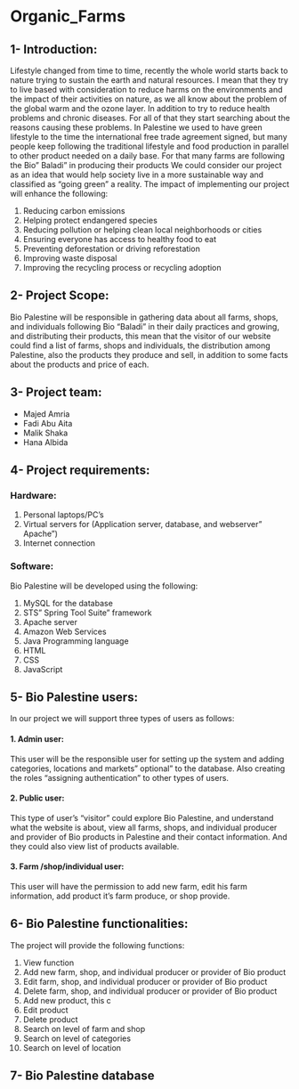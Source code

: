 # Organic_Farms
## 1- Introduction:
Lifestyle changed from time to time, recently the whole world starts back to nature trying to sustain the earth and natural resources.  I mean that they try to live based with consideration to reduce harms on the environments and the impact of their activities on nature, as we all know about the problem of the global warm and the ozone layer. In addition to try to reduce health problems and chronic diseases. For all of that they start searching about the reasons causing these problems. 
In Palestine we used to have green lifestyle to the time the international free trade agreement signed, but many people keep following the traditional lifestyle and food production in parallel to other product needed on a daily base.
 For that many farms are following the Bio” Baladi” in producing their products 
 We could consider our project as an idea that would help society live in a more sustainable way and classified as “going green” a reality. The impact of implementing our project will enhance the following:

1.	Reducing carbon emissions
2.	Helping protect endangered species
3.	Reducing pollution or helping clean local neighborhoods or cities
4.	Ensuring everyone has access to healthy food to eat
5.	Preventing deforestation or driving reforestation
6.	Improving waste disposal
7.	Improving the recycling process or recycling adoption

## 2-	Project Scope:
Bio Palestine will be responsible in gathering data about all farms, shops, and individuals following Bio “Baladi” in their daily practices and growing, and distributing their products, this mean that the visitor of our website could find a list of farms, shops and individuals, the distribution among Palestine, also the products they produce and sell, in addition to some facts about the products and price of each.

## 3-	Project team:

*	Majed Amria
*	Fadi Abu Aita
*	Malik Shaka
*	Hana Albida


## 4-	Project requirements:

### Hardware:
1.	Personal laptops/PC’s
2.	Virtual servers for (Application server, database, and webserver” Apache”)
3.	Internet connection

### Software:
Bio Palestine will be developed using the following:
1. 	MySQL for the database
2. 	STS” Spring Tool Suite” framework
3. 	Apache server 
4. 	Amazon Web Services
5. 	Java Programming language
6. HTML
7. CSS
8. 	JavaScript

## 5-	Bio Palestine users:
In our project we will support three types of users as follows:
#### 1.	Admin user: 
   This user will be the responsible user for setting up the system and adding categories, locations and markets” optional” to the database. Also creating the roles      “assigning authentication” to other types of users.
#### 2.	Public user: 
  This type of user’s “visitor” could explore Bio Palestine, and understand what the website is about, view all farms, shops, and individual producer and provider of     Bio products in Palestine and their contact information. And they could also view list of products available. 
#### 3.	Farm /shop/individual user:
   This user will have the permission to add new farm, edit his farm information, add product it’s farm produce, or shop provide.

## 6-	Bio Palestine functionalities:
The project will provide the following functions:
1.	View function 
2.	Add new farm, shop, and individual producer or provider of Bio product
3.	Edit farm, shop, and individual producer or provider of Bio product
4.	Delete farm, shop, and individual producer or provider of Bio product
5.	Add new product, this c
6.	Edit product
7.	Delete product
8.	Search on level of farm and shop
9.	Search on level of categories
10.	Search on level of location

## 7-	Bio Palestine database 

